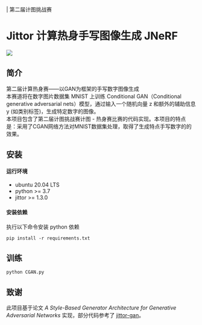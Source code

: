 | 第二届计图挑战赛

# Jittor 计算热身手写图像生成 JNeRF

<img src='imgs/result.png'/>



## 简介

第二届计算热身赛——以GAN为框架的手写数字图像生成<br>
本赛道将在数字图片数据集 MNIST 上训练 Conditional GAN（Conditional generative adversarial nets）模型，通过输入一个随机向量 z 和额外的辅助信息 y (如类别标签)，生成特定数字的图像。<br>
本项目包含了第二届计图挑战赛计图 - 热身赛比赛的代码实现。本项目的特点是：采用了CGAN网络方法对MNIST数据集处理，取得了生成特点手写数字的的效果。

## 安装 

#### 运行环境
- ubuntu 20.04 LTS
- python >= 3.7
- jittor >= 1.3.0

#### 安装依赖
执行以下命令安装 python 依赖
```
pip install -r requirements.txt
```

## 训练

```
python CGAN.py
```




## 致谢

此项目基于论文 *A Style-Based Generator Architecture for Generative Adversarial Networks* 实现，部分代码参考了 [jittor-gan](https://github.com/Jittor/gan-jittor)。

